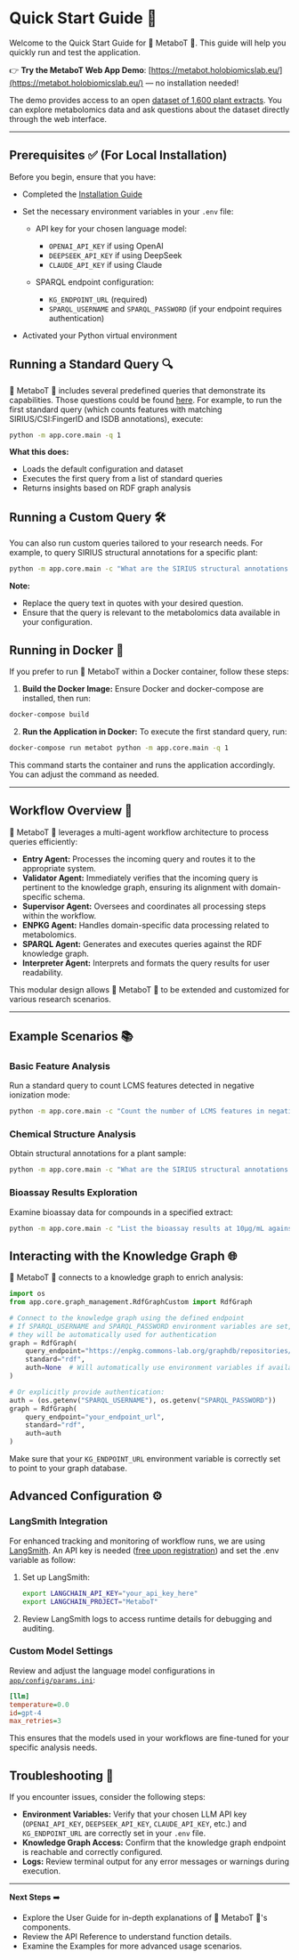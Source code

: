 # Quick Start Guide 🚀

Welcome to the Quick Start Guide for 🧪 MetaboT 🍵. This guide will help you quickly run and test the application.

👉 **Try the MetaboT Web App Demo**: [https://metabot.holobiomicslab.eu/](https://metabot.holobiomicslab.eu/) — no installation needed!  

The demo provides access to an open [dataset of 1,600 plant extracts](https://doi.org/10.1093/gigascience/giac124). You can explore metabolomics data and ask questions about the dataset directly through the web interface.

---

## Prerequisites ✅ (For Local Installation)

Before you begin, ensure that you have:

- Completed the [Installation Guide](installation.md)

- Set the necessary environment variables in your `.env` file:

    - API key for your chosen language model:
         - `OPENAI_API_KEY` if using OpenAI
         - `DEEPSEEK_API_KEY` if using DeepSeek
        - `CLAUDE_API_KEY` if using Claude

    -  SPARQL endpoint configuration:
         - `KG_ENDPOINT_URL` (required)
        - `SPARQL_USERNAME` and `SPARQL_PASSWORD` (if your endpoint requires authentication)
    
- Activated your Python virtual environment


## Running a Standard Query 🔍

🧪 MetaboT 🍵 includes several predefined queries that demonstrate its capabilities. Those questions could be found [here](https://github.com/HolobiomicsLab/MetaboT/blob/dev_madina/app/data/standard_questions.txt). For example, to run the first standard query (which counts features with matching SIRIUS/CSI:FingerID and ISDB annotations), execute:

```bash
python -m app.core.main -q 1
```

**What this does:**  
- Loads the default configuration and dataset  
- Executes the first query from a list of standard queries  
- Returns insights based on RDF graph analysis


## Running a Custom Query 🛠️

You can also run custom queries tailored to your research needs. For example, to query SIRIUS structural annotations for a specific plant:
```bash
python -m app.core.main -c "What are the SIRIUS structural annotations for Tabernaemontana coffeoides?"
```
**Note:**  
- Replace the query text in quotes with your desired question.  
- Ensure that the query is relevant to the metabolomics data available in your configuration.

## Running in Docker 🐳

If you prefer to run 🧪 MetaboT within a Docker container, follow these steps:

1. **Build the Docker Image:**
  Ensure Docker and docker-compose are installed, then run:
  ```bash
  docker-compose build
  ```

2. **Run the Application in Docker:**
  To execute the first standard query, run:
  ```bash
  docker-compose run metabot python -m app.core.main -q 1
  ```
  This command starts the container and runs the application accordingly. You can adjust the command as needed.

---

## Workflow Overview 🔄

🧪 MetaboT 🍵 leverages a multi-agent workflow architecture to process queries efficiently:

- **Entry Agent:** Processes the incoming query and routes it to the appropriate system.
- **Validator Agent:** Immediately verifies that the incoming query is pertinent to the knowledge graph, ensuring its alignment with domain-specific schema.
- **Supervisor Agent:** Oversees and coordinates all processing steps within the workflow.
- **ENPKG Agent:** Handles domain-specific data processing related to metabolomics.
- **SPARQL Agent:** Generates and executes queries against the RDF knowledge graph.
- **Interpreter Agent:** Interprets and formats the query results for user readability.


This modular design allows 🧪 MetaboT 🍵 to be extended and customized for various research scenarios.

---

## Example Scenarios 📚

### Basic Feature Analysis
Run a standard query to count LCMS features detected in negative ionization mode:
```bash
python -m app.core.main -c "Count the number of LCMS features in negative ionization mode"
```

### Chemical Structure Analysis
Obtain structural annotations for a plant sample:
```bash
python -m app.core.main -c "What are the SIRIUS structural annotations for Tabernaemontana coffeoides?"
```

### Bioassay Results Exploration
Examine bioassay data for compounds in a specified extract:
```bash
python -m app.core.main -c "List the bioassay results at 10µg/mL against T.cruzi for lab extracts of Tabernaemontana coffeoides"
```

## Interacting with the Knowledge Graph 🌐

🧪 MetaboT 🍵 connects to a knowledge graph to enrich analysis:
```python
import os
from app.core.graph_management.RdfGraphCustom import RdfGraph

# Connect to the knowledge graph using the defined endpoint
# If SPARQL_USERNAME and SPARQL_PASSWORD environment variables are set,
# they will be automatically used for authentication
graph = RdfGraph(
    query_endpoint="https://enpkg.commons-lab.org/graphdb/repositories/ENPKG",
    standard="rdf",
    auth=None  # Will automatically use environment variables if available
)

# Or explicitly provide authentication:
auth = (os.getenv("SPARQL_USERNAME"), os.getenv("SPARQL_PASSWORD"))
graph = RdfGraph(
    query_endpoint="your_endpoint_url",
    standard="rdf",
    auth=auth
)
```
Make sure that your `KG_ENDPOINT_URL` environment variable is correctly set to point to your graph database.

## Advanced Configuration ⚙️

### LangSmith Integration

For enhanced tracking and monitoring of workflow runs, we are using [LangSmith](https://docs.smith.langchain.com/). An API key is needed ([free upon registration](https://www.langchain.com/langsmith)) and set the .env variable as follow:

1. Set up LangSmith:
    ```bash
    export LANGCHAIN_API_KEY="your_api_key_here"
    export LANGCHAIN_PROJECT="MetaboT"
    ```
2. Review LangSmith logs to access runtime details for debugging and auditing.

### Custom Model Settings

Review and adjust the language model configurations in [`app/config/params.ini`](https://github.com/holobiomicslab/MetaboT/blob/main/app/config/params.ini):
```ini
[llm]
temperature=0.0
id=gpt-4
max_retries=3
```
This ensures that the models used in your workflows are fine-tuned for your specific analysis needs.

## Troubleshooting 🐞

If you encounter issues, consider the following steps:

- **Environment Variables:** Verify that your chosen LLM API key (`OPENAI_API_KEY`, `DEEPSEEK_API_KEY`, `CLAUDE_API_KEY`, etc.) and `KG_ENDPOINT_URL` are correctly set in your `.env` file.
- **Knowledge Graph Access:** Confirm that the knowledge graph endpoint is reachable and correctly configured.
- **Logs:** Review terminal output for any error messages or warnings during execution.

---
**Next Steps** ➡️

- Explore the User Guide for in-depth explanations of 🧪 MetaboT 🍵's components.
- Review the API Reference to understand function details.
- Examine the Examples for more advanced usage scenarios.
